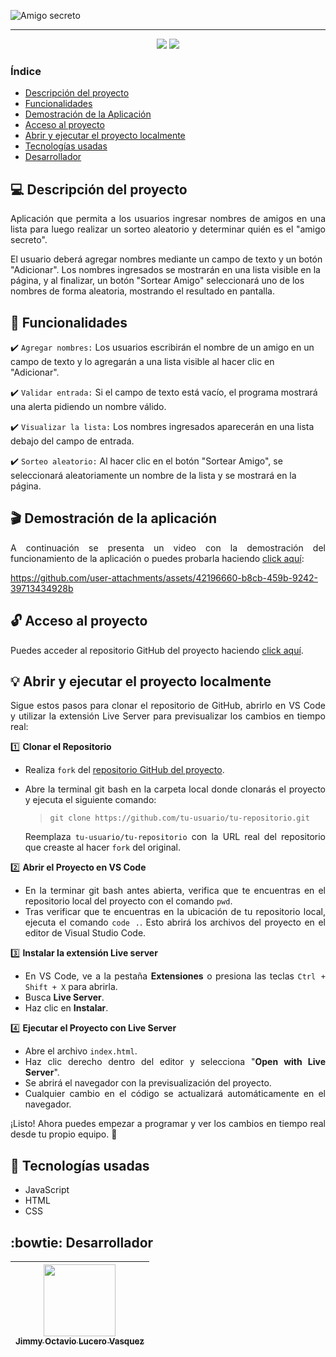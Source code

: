 ![Amigo secreto](https://github.com/user-attachments/assets/5fc5105e-a025-438e-8a56-506147cac557)
<hr>

<p align="center">
  <img src="https://img.shields.io/badge/Estado-Finalizado-blue">
  <img src="https://img.shields.io/badge/Licencia-CC%20BY--NC%204.0-orange">
</p>

### Índice
- [Descripción del proyecto](#computer-descripción-del-proyecto)
- [Funcionalidades](#hammer-funcionalidades)
- [Demostración de la Aplicación](#clapper-demostración-de-la-aplicación)
- [Acceso al proyecto](#unlock-acceso-al-proyecto)
- [Abrir y ejecutar el proyecto localmente](#bulb-abrir-y-ejecutar-el-proyecto-localmente)
- [Tecnologías usadas](#briefcase-tecnologías-usadas)
- [Desarrollador](#bowtie-desarrollador)

## :computer: Descripción del proyecto
<p align="justify">
Aplicación que permita a los usuarios ingresar nombres de amigos en una lista para luego realizar un sorteo aleatorio y determinar quién es el "amigo secreto".

El usuario deberá agregar nombres mediante un campo de texto y un botón "Adicionar". Los nombres ingresados se mostrarán en una lista visible en la página, y al finalizar, un botón "Sortear Amigo" seleccionará uno de los nombres de forma aleatoria, mostrando el resultado en pantalla.
</p>

## :hammer: Funcionalidades
:heavy_check_mark: `Agregar nombres:` Los usuarios escribirán el nombre de un amigo en un campo de texto y lo agregarán a una lista visible al hacer clic en "Adicionar".

:heavy_check_mark: `Validar entrada:` Si el campo de texto está vacío, el programa mostrará una alerta pidiendo un nombre válido.

:heavy_check_mark: `Visualizar la lista:` Los nombres ingresados aparecerán en una lista debajo del campo de entrada.

:heavy_check_mark: `Sorteo aleatorio:` Al hacer clic en el botón "Sortear Amigo", se seleccionará aleatoriamente un nombre de la lista y se mostrará en la página.

## :clapper: Demostración de la aplicación
<div align="justify">
  
A continuación se presenta un video con la demostración del funcionamiento de la aplicación o puedes probarla haciendo [click aquí](https://jlucerovasquez.github.io/challenge-amigo-secreto/):

</div>

https://github.com/user-attachments/assets/42196660-b8cb-459b-9242-39713434928b

## :unlock: Acceso al proyecto
Puedes acceder al repositorio GitHub del proyecto haciendo [click aquí](https://github.com/JLuceroVasquez/challenge-amigo-secreto).

## :bulb: Abrir y ejecutar el proyecto localmente
<p align="justify">
Sigue estos pasos para clonar el repositorio de GitHub, abrirlo en VS Code y utilizar la extensión Live Server para previsualizar los cambios en tiempo real:
</p>

<div align="justify">

:one: **Clonar el Repositorio**
- Realiza `fork` del [repositorio GitHub del proyecto](https://github.com/JLuceroVasquez/challenge-amigo-secreto).
- Abre la terminal git bash en la carpeta local donde clonarás el proyecto y ejecuta el siguiente comando:  
  > `git clone https://github.com/tu-usuario/tu-repositorio.git`
  
  Reemplaza `tu-usuario/tu-repositorio` con la URL real del repositorio que creaste al hacer `fork` del original.
  
:two: **Abrir el Proyecto en VS Code** 
- En la terminar git bash antes abierta, verifica que te encuentras en el repositorio local del proyecto con el comando `pwd`.
- Tras verificar que te encuentras en la ubicación de tu repositorio local, ejecuta el comando `code .`. Esto abrirá los archivos del proyecto en el editor de Visual Studio Code.

:three: **Instalar la extensión Live server** 
- En VS Code, ve a la pestaña **Extensiones** o presiona las teclas `Ctrl + Shift + X` para abrirla.
- Busca **Live Server**.
- Haz clic en **Instalar**.

:four: **Ejecutar el Proyecto con Live Server** 
- Abre el archivo `index.html`.
- Haz clic derecho dentro del editor y selecciona "**Open with Live Server**".
- Se abrirá el navegador con la previsualización del proyecto.
- Cualquier cambio en el código se actualizará automáticamente en el navegador.

¡Listo! Ahora puedes empezar a programar y ver los cambios en tiempo real desde tu propio equipo. :rocket:
</div>

## :briefcase: Tecnologías usadas
- JavaScript
- HTML
- CSS

## :bowtie: Desarrollador
|[<img src="https://avatars.githubusercontent.com/u/176303607?v=4" width=115> <br> <sub>Jimmy Octavio Lucero Vasquez</sub>](https://github.com/JLuceroVasquez)|
|:---:|
